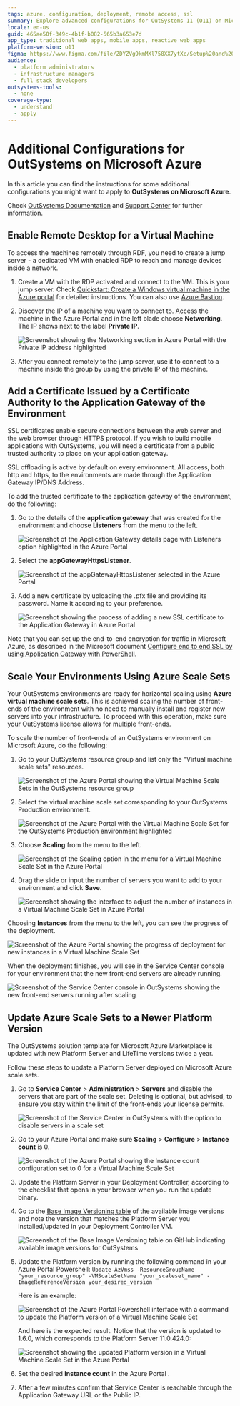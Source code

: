 ```yaml
---
tags: azure, configuration, deployment, remote access, ssl
summary: Explore advanced configurations for OutSystems 11 (O11) on Microsoft Azure, including remote access, SSL certificates, and scaling options.
locale: en-us
guid: 465ae50f-349c-4b1f-b082-565b3a653e7d
app_type: traditional web apps, mobile apps, reactive web apps
platform-version: o11
figma: https://www.figma.com/file/ZDYZVg9kmMXl758XX7ytXc/Setup%20and%20maintain%20your%20OutSystems%20Infrastructure?node-id=352:1259
audience:
  - platform administrators
  - infrastructure managers
  - full stack developers
outsystems-tools:
  - none
coverage-type:
  - understand
  - apply
---
```


# Additional Configurations for OutSystems on Microsoft Azure

In this article you can find the instructions for some additional configurations you might want to apply to **OutSystems on Microsoft Azure**.

Check [OutSystems Documentation](https://success.outsystems.com/Documentation) and [Support Center](https://success.outsystems.com/Support) for further information.

## Enable Remote Desktop for a Virtual Machine

To access the machines remotely through RDF, you need to create a jump server - a dedicated VM with enabled RDP to reach and manage devices inside a network.

1. Create a VM with the RDP activated and connect to the VM. This is your jump server. Check [Quickstart: Create a Windows virtual machine in the Azure portal](<https://docs.microsoft.com/en-us/azure/virtual-machines/windows/quick-create-portal>) for detailed instructions. You can also use [Azure Bastion](https://azure.microsoft.com/services/azure-bastion).

1. Discover the IP of a machine you want to connect to. Access the machine in the Azure Portal and in the left blade choose **Networking**. The IP shows next to the label **Private IP**.

    ![Screenshot showing the Networking section in Azure Portal with the Private IP address highlighted](images/additconf-private-ip.png "Azure Portal Networking Section")  

1. After you connect remotely to the jump server, use it to connect to a machine inside the group by using the private IP of the machine.

## Add a Certificate Issued by a Certificate Authority to the Application Gateway of the Environment

SSL certificates enable secure connections between the web server and the web browser through HTTPS protocol. If you wish to build mobile applications with OutSystems, you will need a certificate from a public trusted authority to place on your application gateway.

SSL offloading is active by default on every environment. All access, both http and https, to the environments are made through the Application Gateway IP/DNS Address.

To add the trusted certificate to the application gateway of the environment, do the following:

1. Go to the details of the **application gateway** that was created for the environment and choose **Listeners** from the menu to the left.

    ![Screenshot of the Application Gateway details page with Listeners option highlighted in the Azure Portal](images/additconf-image12.png "Application Gateway Listeners")  

1. Select the **appGatewayHttpsListener**.

    ![Screenshot of the appGatewayHttpsListener selected in the Azure Portal](images/additconf-image20.png "appGatewayHttpsListener Selection")  

1. Add a new certificate by uploading the .pfx file and providing its password. Name it according to your preference.

    ![Screenshot showing the process of adding a new SSL certificate to the Application Gateway in Azure Portal](images/additconf-image11.png "Adding SSL Certificate to Application Gateway")

Note that you can set up the end-to-end encryption for traffic in Microsoft Azure, as described in the Microsoft document [Configure end to end SSL by using Application Gateway with PowerShell](https://docs.microsoft.com/en-us/azure/application-gateway/application-gateway-end-to-end-ssl-powershell).

## Scale Your Environments Using Azure Scale Sets

Your OutSystems environments are ready for horizontal scaling using **Azure virtual machine scale sets**. This is achieved scaling the number of front-ends of the environment with no need to manually install and register new servers into your infrastructure. To proceed with this operation, make sure your OutSystems license allows for multiple front-ends.

To scale the number of front-ends of an OutSystems environment on Microsoft Azure, do the following:

1. Go to your OutSystems resource group and list only the "Virtual machine scale sets" resources.

    ![Screenshot of the Azure Portal showing the Virtual Machine Scale Sets in the OutSystems resource group](images/additconf-image6.png "Azure Virtual Machine Scale Sets")  

1. Select the virtual machine scale set corresponding to your OutSystems Production environment.

    ![Screenshot of the Azure Portal with the Virtual Machine Scale Set for the OutSystems Production environment highlighted](images/additconf-image2.png "Selecting Virtual Machine Scale Set")

1. Choose **Scaling** from the menu to the left.

    ![Screenshot of the Scaling option in the menu for a Virtual Machine Scale Set in the Azure Portal](images/additconf-image5.png "Scaling Virtual Machine Scale Set")  

1. Drag the slide or input the number of servers you want to add to your environment and click **Save**.

    ![Screenshot showing the interface to adjust the number of instances in a Virtual Machine Scale Set in Azure Portal](images/additconf-image3.png "Adjusting Scale Set Instance Count")

Choosing **Instances** from the menu to the left, you can see the progress of the deployment.

![Screenshot of the Azure Portal showing the progress of deployment for new instances in a Virtual Machine Scale Set](images/additconf-image1.png "Deployment Progress of Scale Set Instances")

When the deployment finishes, you will see in the Service Center console for your environment that the new front-end servers are already running.

![Screenshot of the Service Center console in OutSystems showing the new front-end servers running after scaling](images/additconf-image25.png "New Front-end Servers Running")

## Update Azure Scale Sets to a Newer Platform Version

<div class="info" markdown="1">

The OutSystems solution template for Microsoft Azure Marketplace is updated with new Platform Server and LifeTime versions twice a year.

</div>

Follow these steps to update a Platform Server deployed on Microsoft Azure scale sets.

1. Go to **Service Center** > **Administration** > **Servers** and disable the servers that are part of the scale set. Deleting is optional, but advised, to ensure you stay within the limit of the front-ends your license permits.

    ![Screenshot of the Service Center in OutSystems with the option to disable servers in a scale set](images/azure-scale-sets-delete-env.png "Disabling Servers in Service Center")

1. Go to your Azure Portal and make sure **Scaling** > **Configure** > **Instance count** is 0.

    ![Screenshot of the Azure Portal showing the Instance count configuration set to 0 for a Virtual Machine Scale Set](images/azure-scale-sets-instance-count.png "Azure Scale Set Instance Count Configuration")

1. Update the Platform Server in your Deployment Controller, according to the checklist that opens in your browser when you run the update binary.

1. Go to the [Base Image Versioning table](<https://github.com/OutSystems/AzureARMTemplates/#base-image-versioning>) of the available image versions and note the version that matches the Platform Server you installed/updated in your Deployment Controller VM.

    ![Screenshot of the Base Image Versioning table on GitHub indicating available image versions for OutSystems](images/azure-image-versions.png "Base Image Versioning Table")

1. Update the Platform version by running the following command in your Azure Portal Powershell: `Update-AzVmss -ResourceGroupName "your_resource_group" -VMScaleSetName "your_scaleset_name" -ImageReferenceVersion your_desired_version`

    Here is an example:

    ![Screenshot of the Azure Portal Powershell interface with a command to update the Platform version of a Virtual Machine Scale Set](images/azure-powershell-image-update.png "Updating Platform Version in Azure Powershell")

    And here is the expected result. Notice that the version is updated to 1.6.0, which corresponds to the Platform Server 11.0.424.0:

    ![Screenshot showing the updated Platform version in a Virtual Machine Scale Set in the Azure Portal](images/azure-updated-image.png "Updated Platform Version in Azure")

1. Set the desired **Instance count** in the Azure Portal .

1. After a few minutes confirm that Service Center is reachable through the Application Gateway URL or the Public IP.
